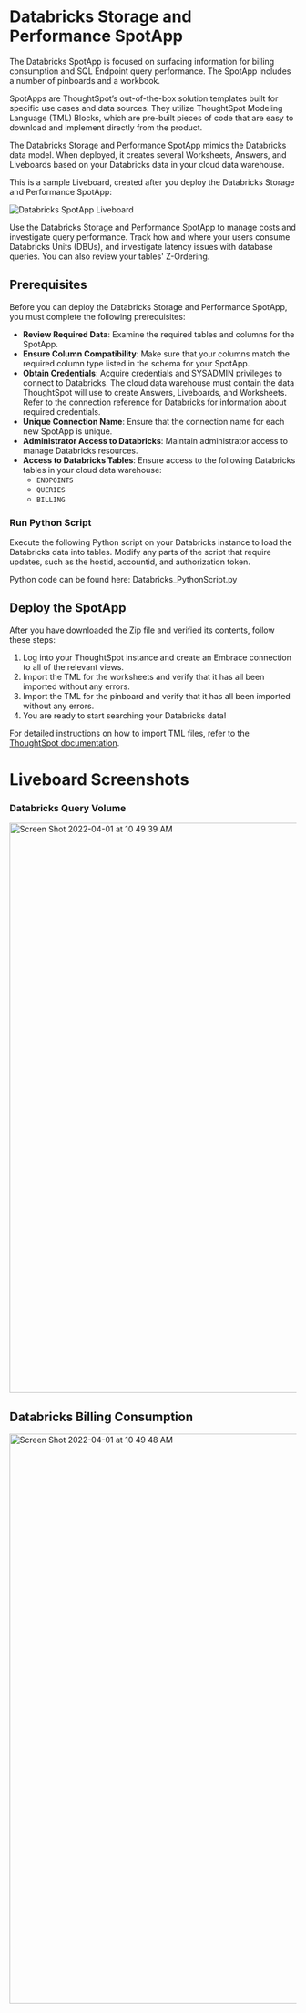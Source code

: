 
# Databricks Storage and Performance SpotApp

The Databricks SpotApp is focused on surfacing information for billing consumption and SQL Endpoint query performance. The SpotApp includes a number of pinboards and a workbook.

SpotApps are ThoughtSpot’s out-of-the-box solution templates built for specific use cases and data sources. They utilize ThoughtSpot Modeling Language (TML) Blocks, which are pre-built pieces of code that are easy to download and implement directly from the product.

The Databricks Storage and Performance SpotApp mimics the Databricks data model. When deployed, it creates several Worksheets, Answers, and Liveboards based on your Databricks data in your cloud data warehouse.

This is a sample Liveboard, created after you deploy the Databricks Storage and Performance SpotApp:

![Databricks SpotApp Liveboard](Image_URL)

Use the Databricks Storage and Performance SpotApp to manage costs and investigate query performance. Track how and where your users consume Databricks Units (DBUs), and investigate latency issues with database queries. You can also review your tables' Z-Ordering.

## Prerequisites

Before you can deploy the Databricks Storage and Performance SpotApp, you must complete the following prerequisites:

- **Review Required Data**: Examine the required tables and columns for the SpotApp.
- **Ensure Column Compatibility**: Make sure that your columns match the required column type listed in the schema for your SpotApp.
- **Obtain Credentials**: Acquire credentials and SYSADMIN privileges to connect to Databricks. The cloud data warehouse must contain the data ThoughtSpot will use to create Answers, Liveboards, and Worksheets. Refer to the connection reference for Databricks for information about required credentials.
- **Unique Connection Name**: Ensure that the connection name for each new SpotApp is unique.
- **Administrator Access to Databricks**: Maintain administrator access to manage Databricks resources.
- **Access to Databricks Tables**: Ensure access to the following Databricks tables in your cloud data warehouse:
  - `ENDPOINTS`
  - `QUERIES`
  - `BILLING`

### Run Python Script

Execute the following Python script on your Databricks instance to load the Databricks data into tables. Modify any parts of the script that require updates, such as the hostid, accountid, and authorization token.

Python code can be found here: Databricks_PythonScript.py

## Deploy the SpotApp

After you have downloaded the Zip file and verified its contents, follow these steps:

1. Log into your ThoughtSpot instance and create an Embrace connection to all of the relevant views.
2. Import the TML for the worksheets and verify that it has all been imported without any errors.
3. Import the TML for the pinboard and verify that it has all been imported without any errors.
4. You are ready to start searching your Databricks data!

For detailed instructions on how to import TML files, refer to the [ThoughtSpot documentation](https://docs.thoughtspot.com/software/latest/tml-import-export-multiple).

# Liveboard Screenshots 

### Databricks Query Volume 
<img width="1000" alt="Screen Shot 2022-04-01 at 10 49 39 AM" src="https://user-images.githubusercontent.com/102629468/161316611-e8dde8be-cf3c-41cd-8c69-1f6c1b0cc03c.png">


## Databricks Billing Consumption
<img width="1000" alt="Screen Shot 2022-04-01 at 10 49 48 AM" src="https://user-images.githubusercontent.com/102629468/161316600-00dc640a-ae54-41ea-a155-9ac2c557eb4c.png">
